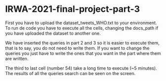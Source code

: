 # IRWA-2021-final-project-part-3

First you have to upload the dataset_tweets_WHO.txt to your environment. To run de code you have to execute all the cells, changing the docs_path if you have uploaded the dataset to another one.

We have inserted the queries in part 2 and 3 so it is easier to execute them, that is to say, you do not need to write them. If you want to change the queries you just have to write the ones that you want in the part where them are written.

The third to last cell (number 54) take a long time to execute (~5 minutes). 
The results of all the queries search can be seen on the screen.

